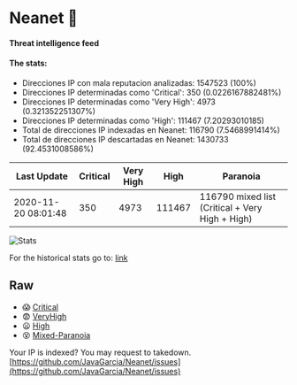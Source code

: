 # Neanet :hocho:
#### Threat intelligence feed
#### The stats:

- Direcciones IP con mala reputacion analizadas: 1547523 (100%)
- Direcciones IP determinadas como 'Critical':  350 (0.0226167882481%)
- Direcciones IP determinadas como 'Very High':  4973 (0.321352251307%)
- Direcciones IP determinadas como 'High':  111467 (7.20293010185)
- Total de direcciones IP indexadas en Neanet:  116790 (7.5468991414%)
- Total de direcciones IP descartadas en Neanet:  1430733 (92.4531008586%)

| Last Update | Critical | Very High | High | Paranoia |
| --- | --- | --- | --- | --- |
| 2020-11-20 08:01:48 | 350 | 4973 | 111467 | 116790 mixed list (Critical + Very High + High)|

![Stats](https://docs.google.com/spreadsheets/d/e/2PACX-1vSnaNMIXVabIpDJjufMlzH7poXnshF3mgd8Is1g9ytUEzVsP5my4Trn8f-xkoLLQ38xpL3HtmUexLo6/pubchart?oid=501124687&format=image)

For the historical stats go to: [link](/stats.csv)
## Raw
- :scream: [Critical](https://raw.githubusercontent.com/JavaGarcia/Neanet/master/blacklists/neanet_critical.txt)
- :fearful: [VeryHigh](https://raw.githubusercontent.com/JavaGarcia/Neanet/master/blacklists/neanet_veryHigh.txtt)
- :frowning: [High](https://raw.githubusercontent.com/JavaGarcia/Neanet/master/blacklists/neanet_high.txt)
- :dizzy_face: [Mixed-Paranoia](https://raw.githubusercontent.com/JavaGarcia/Neanet/master/blacklists/neanet_all.txt)


Your IP is indexed? You may request to takedown. [https://github.com/JavaGarcia/Neanet/issues](https://github.com/JavaGarcia/Neanet/issues)



































































































































































































































































































































































































































































































































































































































































































































































































































































































































































































































































































































































































































































































































































































































































































































































































































































































































































































































































































































































































































































































































































































































































































































































